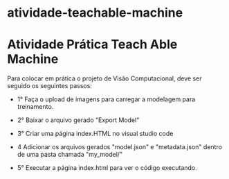 # atividade-teachable-machine
# Atividade Prática Teach Able Machine

Para colocar em prática o projeto de Visão Computacional, deve ser seguido os seguintes passos:

* 1° Faça o upload de imagens para carregar a modelagem para treinamento.
* 2° Baixar o arquivo gerado "Export Model"
* 3° Criar uma página index.HTML no visual studio code
* 4 Adicionar os arquivos gerados "model.json" e "metadata.json" dentro de uma pasta chamada "my_model/"

* 5° Executar a página index.html para ver o código executando.
